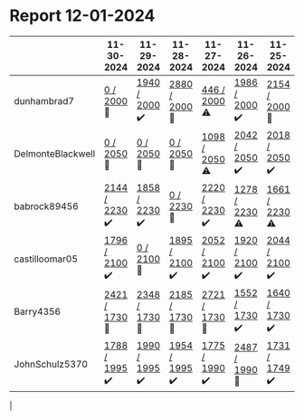 # Report 12-01-2024
| | 11-30-2024 | 11-29-2024 | 11-28-2024 | 11-27-2024 | 11-26-2024 | 11-25-2024 | 11-24-2024 |
| --- | --- | --- | --- | --- | --- | --- | --- |
| dunhambrad7 | [0 / 2000](https://www.myfitnesspal.com/food/diary/dunhambrad7?date=2024-11-30) :no_entry_sign: | [1940 / 2000](https://www.myfitnesspal.com/food/diary/dunhambrad7?date=2024-11-29) :heavy_check_mark: | [2880 / 2000](https://www.myfitnesspal.com/food/diary/dunhambrad7?date=2024-11-28) :no_entry_sign: | [446 / 2000](https://www.myfitnesspal.com/food/diary/dunhambrad7?date=2024-11-27) :warning: | [1986 / 2000](https://www.myfitnesspal.com/food/diary/dunhambrad7?date=2024-11-26) :heavy_check_mark: | [2154 / 2000](https://www.myfitnesspal.com/food/diary/dunhambrad7?date=2024-11-25) :no_entry_sign: | [1913 / 2000](https://www.myfitnesspal.com/food/diary/dunhambrad7?date=2024-11-24) :heavy_check_mark: |
| DelmonteBlackwell | [0 / 2050](https://www.myfitnesspal.com/food/diary/DelmonteBlackwell?date=2024-11-30) :no_entry_sign: | [0 / 2050](https://www.myfitnesspal.com/food/diary/DelmonteBlackwell?date=2024-11-29) :no_entry_sign: | [0 / 2050](https://www.myfitnesspal.com/food/diary/DelmonteBlackwell?date=2024-11-28) :no_entry_sign: | [1098 / 2050](https://www.myfitnesspal.com/food/diary/DelmonteBlackwell?date=2024-11-27) :warning: | [2042 / 2050](https://www.myfitnesspal.com/food/diary/DelmonteBlackwell?date=2024-11-26) :heavy_check_mark: | [2018 / 2050](https://www.myfitnesspal.com/food/diary/DelmonteBlackwell?date=2024-11-25) :heavy_check_mark: | [1430 / 2050](https://www.myfitnesspal.com/food/diary/DelmonteBlackwell?date=2024-11-24) :warning: |
| babrock89456 | [2144 / 2230](https://www.myfitnesspal.com/food/diary/babrock89456?date=2024-11-30) :heavy_check_mark: | [1858 / 2230](https://www.myfitnesspal.com/food/diary/babrock89456?date=2024-11-29) :heavy_check_mark: | [0 / 2230](https://www.myfitnesspal.com/food/diary/babrock89456?date=2024-11-28) :no_entry_sign: | [2220 / 2230](https://www.myfitnesspal.com/food/diary/babrock89456?date=2024-11-27) :heavy_check_mark: | [1278 / 2230](https://www.myfitnesspal.com/food/diary/babrock89456?date=2024-11-26) :warning: | [1661 / 2230](https://www.myfitnesspal.com/food/diary/babrock89456?date=2024-11-25) :warning: | [1309 / 2230](https://www.myfitnesspal.com/food/diary/babrock89456?date=2024-11-24) :warning: |
| castilloomar05 | [1796 / 2100](https://www.myfitnesspal.com/food/diary/castilloomar05?date=2024-11-30) :heavy_check_mark: | [0 / 2100](https://www.myfitnesspal.com/food/diary/castilloomar05?date=2024-11-29) :no_entry_sign: | [1895 / 2100](https://www.myfitnesspal.com/food/diary/castilloomar05?date=2024-11-28) :heavy_check_mark: | [2052 / 2100](https://www.myfitnesspal.com/food/diary/castilloomar05?date=2024-11-27) :heavy_check_mark: | [1920 / 2100](https://www.myfitnesspal.com/food/diary/castilloomar05?date=2024-11-26) :heavy_check_mark: | [2044 / 2100](https://www.myfitnesspal.com/food/diary/castilloomar05?date=2024-11-25) :heavy_check_mark: | [1690 / 2100](https://www.myfitnesspal.com/food/diary/castilloomar05?date=2024-11-24) :heavy_check_mark: |
| Barry4356 | [2421 / 1730](https://www.myfitnesspal.com/food/diary/Barry4356?date=2024-11-30) :no_entry_sign: | [2348 / 1730](https://www.myfitnesspal.com/food/diary/Barry4356?date=2024-11-29) :no_entry_sign: | [2185 / 1730](https://www.myfitnesspal.com/food/diary/Barry4356?date=2024-11-28) :no_entry_sign: | [2721 / 1730](https://www.myfitnesspal.com/food/diary/Barry4356?date=2024-11-27) :no_entry_sign: | [1552 / 1730](https://www.myfitnesspal.com/food/diary/Barry4356?date=2024-11-26) :heavy_check_mark: | [1640 / 1730](https://www.myfitnesspal.com/food/diary/Barry4356?date=2024-11-25) :heavy_check_mark: | [1597 / 1730](https://www.myfitnesspal.com/food/diary/Barry4356?date=2024-11-24) :heavy_check_mark: |
| JohnSchulz5370 | [1788 / 1995](https://www.myfitnesspal.com/food/diary/JohnSchulz5370?date=2024-11-30) :heavy_check_mark: | [1990 / 1995](https://www.myfitnesspal.com/food/diary/JohnSchulz5370?date=2024-11-29) :heavy_check_mark: | [1954 / 1995](https://www.myfitnesspal.com/food/diary/JohnSchulz5370?date=2024-11-28) :heavy_check_mark: | [1775 / 1990](https://www.myfitnesspal.com/food/diary/JohnSchulz5370?date=2024-11-27) :heavy_check_mark: | [2487 / 1990](https://www.myfitnesspal.com/food/diary/JohnSchulz5370?date=2024-11-26) :no_entry_sign: | [1731 / 1749](https://www.myfitnesspal.com/food/diary/JohnSchulz5370?date=2024-11-25) :heavy_check_mark: | [1744 / 1749](https://www.myfitnesspal.com/food/diary/JohnSchulz5370?date=2024-11-24) :heavy_check_mark: |
|